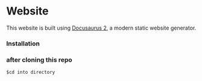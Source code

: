 # Website

This website is built using [Docusaurus 2](https://docusaurus.io/), a modern static website generator.

### Installation


 ### after cloning this repo 
 
 ```
 $cd into directory
 
 
 ```
 
